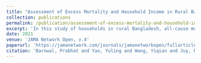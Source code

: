 ```yaml
---
title: "Assessment of Excess Mortality and Household Income in Rural Bangladesh During the COVID-19 Pandemic in 2020"
collection: publications
permalink: /publication/assessment-of-excess-mortality-and-household-income-in-rural-bangladesh-during-the-covid-19-pandemic-in-2020
excerpt: 'In this study of households in rural Bangladesh, all-cause mortality was lower in 2020 compared with 2019. Restrictions imposed by the government may have limited the scale of the COVID-19 pandemic in rural areas, although economic data suggest that these restrictions need to be accompanied by expanded welfare programs.'
date: 2021
venue: 'JAMA Network Open, v.4'
paperurl: 'https://jamanetwork.com/journals/jamanetworkopen/fullarticle/2786138'
citation: 'Barnwal, Prabhat and Yao, Yuling and Wang, Yiqian and Juy, Nishat Akter and Raihan, Shabib and Haque, Mohammad Ashraful and van Geen, Alexander &quot; Assessment of Excess Mortality and Household Income in Rural Bangladesh During the COVID-19 Pandemic in 2020 &quot; <i>JAMA Network Open, v.4, 2021</i>'
---
```

